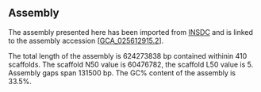 **Assembly**
--------

The assembly presented here has been imported from [INSDC](http://www.insdc.org) and is linked to the assembly accession [[GCA\_025612915.2](http://www.ebi.ac.uk/ena/data/view/GCA_025612915.2)].

The total length of the assembly is 624273838 bp contained withinin 410 scaffolds.
The scaffold N50 value is 60476782, the scaffold L50 value is 5.
Assembly gaps span 131500 bp. The GC% content of the assembly is 33.5%.
